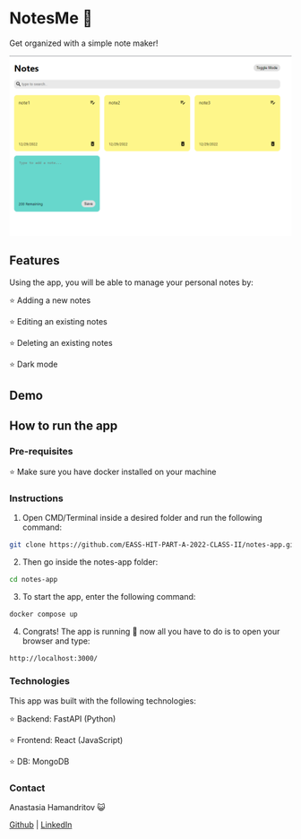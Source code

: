 # NotesMe 📖

Get organized with a simple note maker!

![Alt text](assets\notes-app.png?raw=true "Title")

## Features

Using the app, you will be able to manage your personal notes by:

⭐ Adding a new notes

⭐ Editing an existing notes

⭐ Deleting an existing notes

⭐ Dark mode

## Demo

## How to run the app
### Pre-requisites
⭐ Make sure you have docker installed on your machine

### Instructions
1. Open CMD/Terminal inside a desired folder and run the following command:
``` bash
git clone https://github.com/EASS-HIT-PART-A-2022-CLASS-II/notes-app.git
```
2. Then go inside the notes-app folder:
```bash
cd notes-app
```
3. To start the app, enter the following command:
```bash
docker compose up
```
4. Congrats! The app is running 🤩 now all you have to do is to open your browser and type:
```bash
http://localhost:3000/
```  

### Technologies
This app was built with the following technologies:

⭐ Backend: FastAPI (Python)

⭐ Frontend: React (JavaScript)

⭐ DB: MongoDB

### Contact 
Anastasia Hamandritov 😺

[Github](https://github.com/AnastasiaH8696) | [LinkedIn](https://www.linkedin.com/in/anastasia-hamandritov/) 